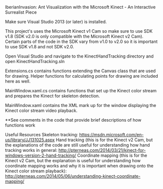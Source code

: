 IberianInvasion: Ant Visualization with the Microsoft Kinect - An Interactive Surrealist Piece

Make sure Visual Studio 2013 (or later) is installed.

This project's uses the Microsoft Kinect v1 Cam so make sure to use SDK v1.8 (SDK v2.0 is only compatible with the Microsoft Kinect v2 Cam).
Certain parts of the code in the SDK vary from v1.0 to v2.0 so it is important to use SDK v1.8 and not SDK v2.0.

Open Visual Studio and navigate to the KinectHandTracking directory and open KinectHandTracking.sln

Extensions.cs contains functions extending the Canvas class that are used for drawing. Helper functions for calculating points for drawing are included here as well.

MainWindow.xaml.cs contains functions that set up the Kinect color stream and prepares the Kinect for skeleton detection.

MainWindow.xaml contains the XML mark up for the window displaying the Kinect color stream video playback.

**See comments in the code that provide brief descriptions of how functions work

Useful Resources
Skeleton tracking: https://msdn.microsoft.com/en-us/library/JJ131025.aspx
Hand tracking (this is for the Kinect v2 Cam, but the explanations of the code are still useful for understanding how hand tracking works in general: http://pterneas.com/2014/03/21/kinect-for-windows-version-2-hand-tracking/
Coordinate mapping (this is for the Kinect v2 Cam, but the explanation is useful for understanding how coordinate mapping works and why it is important when drawing onto the Kinect color stream playback): http://pterneas.com/2014/05/06/understanding-kinect-coordinate-mapping/




